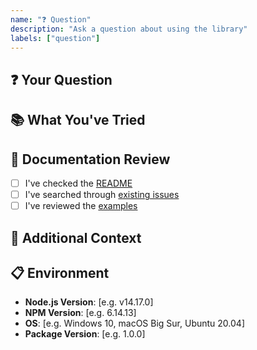 ```yaml
---
name: "❓ Question"
description: "Ask a question about using the library"
labels: ["question"]
---
```


## ❓ Your Question
<!-- What would you like to know? Be as specific as possible. -->

## 📚 What You've Tried
<!-- Let us know what you've already tried and what you found (if anything). -->

## 📖 Documentation Review
- [ ] I've checked the [README](../../README.md)
- [ ] I've searched through [existing issues](https://github.com/jamie-codez/mailer/issues)
- [ ] I've reviewed the [examples](../../examples)

## 📝 Additional Context
<!-- Add any other context about your question here. -->

## 📋 Environment
- **Node.js Version**: [e.g. v14.17.0]
- **NPM Version**: [e.g. 6.14.13]
- **OS**: [e.g. Windows 10, macOS Big Sur, Ubuntu 20.04]
- **Package Version**: [e.g. 1.0.0]
